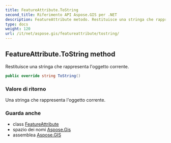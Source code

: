 ```yaml
---
title: FeatureAttribute.ToString
second_title: Riferimento API Aspose.GIS per .NET
description: FeatureAttribute metodo. Restituisce una stringa che rappresenta loggetto corrente.
type: docs
weight: 120
url: /it/net/aspose.gis/featureattribute/tostring/
---
```

## FeatureAttribute.ToString method

Restituisce una stringa che rappresenta l'oggetto corrente.

```csharp
public override string ToString()
```

### Valore di ritorno

Una stringa che rappresenta l'oggetto corrente.

### Guarda anche

* class [FeatureAttribute](../)
* spazio dei nomi [Aspose.Gis](../../featureattribute/)
* assemblea [Aspose.GIS](../../../)


